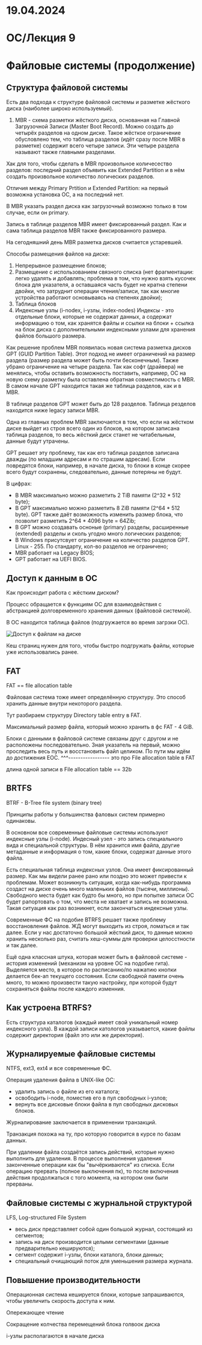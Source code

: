 # 19.04.2024

# ОС/Лекция 9

# Файловые системы (продолжение)

## Структура файловой системы

Есть два подхода к структуре файловой системы и разметке жёсткого диска (наиболее широко используемый).

1. MBR - схема разметки жёсткого диска, основанная на Главной Загрузочной Записи (Master Boot Record). Можно создать до четырёх разделов на одном диске. Такое жёсткое ограничение обусловлено тем, что таблица разделов (идёт сразу после MBR в разметке) содержит всего четыре записи. Эти четыре раздела называют также главными разделами.

Хак для того, чтобы сделать в MBR произвольное количесество разделов: последний раздел объявить как Extended Partition и в нём создать произвольное количество логических разделов.

Отличия между Primary Prtition и Extended Partition: на первый возможна установка ОС, а на последний нет.

В MBR указать раздел диска как загрузочный возможно только в том случае, если он primary.

Запись в таблице разделов MBR имеет фиксированный раздел. Как и сама таблица разделов MBR также фиксированного размера.

На сегодняшний день MBR разметка дисков считается устаревшей.

Способы размещения файлов на диске:

1. Непрерывное размещение блоков;
2. Размещение с использованием связного списка (нет фрагментации: легко удалять и добавлять; проблема в том, что нужно взять кусочек блока для указателя, а оставшаяся часть будет не кратна степени двойки, что затруднит операции чтения/записи, так как многие устройства работают основываясь на степенях двойки);
3. Таблица блоков
4. Индексные узлы (i-nodex, i-узлы, index-nodes) Индексы - это отдельные блоки, которые не содержат данных, а содержат информацию о том, как хранятся файлы и ссылки на блоки + ссылка на блок диска с дополнительными индексными узлами для хранения файлов большого размера.

Как решение проблем MBR появилась новая система разметка дисков GPT (GUID Partition Table). Этот подход не имеет ограничений на размер раздела (размер раздела может быть почти бесконечным). Также убрано ограничение на четыре раздела. Так как софт (драйвера) не менялись, чтобы оставить возможность поставить, например, ОС на новую схему разметку была оставлена обратная совместимость с MBR. В самом начале GPT находится такая же таблица разделов, как и в MBR.

В таблице разделов GPT может быть до 128 разделов. Таблица резделов находится ниже legacy записи MBR. 

Одна из главных проблем MBR заключается в том, что если на жёстком диске выйдет из строя всего один из блоков, на котором записана таблица разделов, то весь жёсткий диск станет не читабельным, данные будут утрачены.

GPT решает эту проблему, так как его таблица разделов записана дважды (по младшим адресам и по страшим адресам). Если повредятся блоки, например, в начале диска, то блоки в конце скорее всего будут сохранены, следовательно, данные потеряны не будут.

В цифрах:
- В MBR максимально можно разметить 2 TiB памяти (2^32 * 512 byte);
- В GPT максимально можно разметить 8 ZiB памяти (2^64 * 512 byte). GPT также даёт возможность изменить размер блока, что позволит разметить 2^64 * 4096 byte = 64Zib;
- В GPT можно создавать осноные (primary) разделы, расширенные (extended) разделы и сколь угодно много логических разделов;
- В Windows присутсвует ограничение на количество разделов GPT. Linux - 255. По стандарту, кол-во разделов не ограничено;
- MBR работает на Legacy BIOS;
- GPT работает на UEFI BIOS.

## Доступ к данным в ОС

Как происходит работа с жёстким диском?

Процесс обращается к функциям ОС для взаимодействия с абстракцией долговременного хранения данных (файловой системой).

В ОС находится таблица файлов (подгружается во время загрзки ОС).

![Доступ к файлам на диске](../assets/suai_os_process_of_access_data_on_drive.png)

Кеш страниц нужен для того, чтобы быстро подгружать файлы, которые уже использовались ранее.

## FAT

FAT == file allocation table

Файловая система тоже имеет определённую структуру. Это способ хранить данные внутри некоторого раздела.

Тут разбираем структуру Directory table entry в FAT.

Максимальный размер файла, который можно хранить в фс FAT - 4 GiB.


Блоки с данными в файловой системе связаны друг с другом и не расположены последовательно. Зная указатель на первый, можно проследить весь путь и восстановить файл целиком. По пути мы идём до достижения EOC. 
^^^----------------- это про File allocation table в FAT

длина одной записи в File allocation table == 32b

## BRTFS

BTRF - B-Tree file system (binary tree)

Принципы работы у большинства фаловых систем примерно одинаковы.

В основном все современные файловые системы используют индексные узлы (i-node). Индесный узел - это запись специального вида и специальной структуры. В нём хранится имя файла, другие метаданные и информация о том, какие блоки, содержат данные этого файла.

Есть специальная таблица индексных узлов. Она имеет фиксированный размер. Как мы видели ранее рано или поздно это может привести к проблемам. Может возникнуть ситуация, когда как-нибудь программа создаст на диске очень много маленьких файлов (тысячи, миллионы). Свободного места будет как будто бы много, но при попытке записи ОС будет рапортовать о том, что места не хватает и запись не возможна. Такая ситуация как раз возникнет, если закончаться индексные узлы.

Современные ФС на подобие BTRFS решает также проблему восстановления файлов. ЖД могут выходить из строя, ломаться и так далее. Если у нас достаточно большой жёсткий диск, то данные можно хранить несколько раз, считать хеш-суммы для проверки целосстности и так далее.

Ещё одна классная штука, которая может быть в файловой системе - история изменений (механизм на уровне ОС на подобие гита). Выделяется место, в которое по расписанию/по нажатию кнопки делается бек-ап текущего состояния. Если свободной памяти очень много, то можно произвести такую настройку, при которой будут сохраняться файлы после каждого изменния.

## Как устроена BTRFS?

Есть структура каталогов (каждый имеет свой уникальный номер индексного узла). В каждой записи катологов указывается, какие файлы содержит директория (файл это или же директория).

## Журналируемые файловые системы

NTFS, ext3, ext4 и все современные ФС.

Операция удаления файла в UNIX-like ОС:
- удалить запись о файле из его каталога;
- освободить i-node, поместив его в пул свободных i-узлов;
- вернуть все дисковые блоки файла в пул свободных дисковых блоков.

Журналирование заключается в применении транзакций.

Транзакция похожа на ту, про которую говорится в курсе по базам данных.

При удалении файла создаётся запись действий, которые нужно выполнить для удаления. В процессе выполнения удаления законченные операции как бы "вычёркиваются" из списка. Если операцию прервать (полное выключения пк), то после включения действия продолжаться с того момента, на котором они были прерваны.

## Файловые системы с журнальной структурой

LFS, Log-structured File System

- весь диск представляет собой один большой журнал, состоящий из сегментов;
- запись на диск производится целыми сегментами (данные предварительно кешируются);
- сегмент содержит i-узлы, блоки каталога, блоки данных;
- специальный очищающий поток для уменьшения размера журнала.


## Повышение производительности

Операционная система кешируется блоки, которые запрашиваются, чтобы увеличить скорость доступа к ним.

Опережающее чтение

Сокращение колчества перемещений блока голвоок диска

i-узлы располагаются в начале диска

